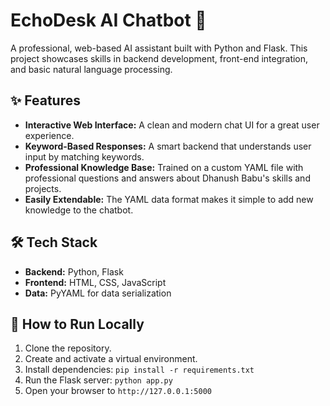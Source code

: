 # EchoDesk AI Chatbot 🤖

A professional, web-based AI assistant built with Python and Flask. This project showcases skills in backend development, front-end integration, and basic natural language processing.



## ✨ Features

* **Interactive Web Interface:** A clean and modern chat UI for a great user experience.
* **Keyword-Based Responses:** A smart backend that understands user input by matching keywords.
* **Professional Knowledge Base:** Trained on a custom YAML file with professional questions and answers about Dhanush Babu's skills and projects.
* **Easily Extendable:** The YAML data format makes it simple to add new knowledge to the chatbot.

## 🛠️ Tech Stack

* **Backend:** Python, Flask
* **Frontend:** HTML, CSS, JavaScript
* **Data:** PyYAML for data serialization

## 🚀 How to Run Locally

1.  Clone the repository.
2.  Create and activate a virtual environment.
3.  Install dependencies: `pip install -r requirements.txt`
4.  Run the Flask server: `python app.py`
5.  Open your browser to `http://127.0.0.1:5000`
